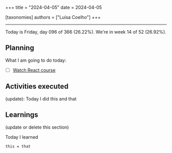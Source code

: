 +++
title = "2024-04-05"
date = 2024-04-05

[taxonomies]
authors = ["Luísa Coelho"]
+++

---

Today is Friday, day 096 of 366 (26.22%). We're in week 14 of 52 (26.92%).

## Planning

What I am going to do today:

- [ ] [Watch React course](https://www.youtube.com/watch?v=bMknfKXIFA8)

## Activities executed

(update): Today I did this and that

## Learnings

(update or delete this section)

Today I learned
```
this = that
```
